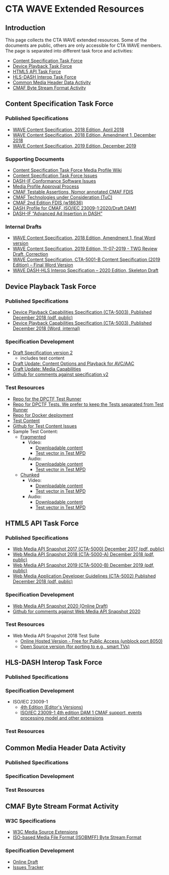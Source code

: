 # CTA WAVE Extended Resources

## Introduction
This page collects the CTA WAVE extended resources. Some of the documents are public, others are only accessible for CTA WAVE members. The page is separated into different task force and activities:

* [Content Specification Task Force](#content-specification-task-force)
* [Device Playback Task Force](#device-playback-task-force)
* [HTML5 API Task Force](#html5-api-task-force)
* [HLS-DASH Interop Task Force](#hls-dash-interop-task-force)
* [Common Media Header Data Activity](#Common-Media-Header-Data-Activity)
* [CMAF Byte Stream Format Activity](#CMAF-Byte-Stream-Format-Activity) 

## Content Specification Task Force

### Published Specifications 
* [WAVE Content Specification, 2018 Edition, April 2018](https://cdn.cta.tech/cta/media/media/resources/standards/pdfs/cta-5001-final_v2_pdf.pdf) 
* [WAVE Content Specification, 2018 Edition, Amendment 1, December 2018](https://cdn.cta.tech/cta/media/media/resources/standards/pdfs/cta-5001-a-final.pdf) 
* [WAVE Content Specification, 2019 Edition, December 2019](https://cdn.cta.tech/cta/media/media/resources/standards/cta-5001-b-final.pdf)

### Supporting Documents
* [Content Specification Task Force Media Profile Wiki](https://github.com/cta-wave/content-specification-task-force/wiki) 
* [Content Specification Task Force Issues](https://github.com/cta-wave/content-specification-task-force/issues) 
* [DASH-IF Conformance Software Issues](https://github.com/Dash-Industry-Forum/DASH-IF-Conformance/issues)
* [Media Profile Approval Process](https://standards.cta.tech/apps/org/workgroup/cstf/download.php/22529/cstf-00035-v000-WAVE%20Media%20Profile%20Approval%20Process.docx) 
* [CMAF Testable Assertions, Nomor annotated CMAF FDIS](https://standards.cta.tech/apps/org/workgroup/cstf/download.php/26818/latest) 
* [CMAF Technologies under Consideration (TuC)](https://standards.cta.tech/apps/org/workgroup/cstf/download.php/27416/w18591%20Technologies_Under_Consideration_CMAF.doc) 
* [CMAF 2nd Edition FDIS (w18636)](https://standards.cta.tech/apps/org/workgroup/wtwg/download.php/27773/w18636-v4-w18636.zip)
* [DASH Profile for CMAF, ISO/IEC 23009-1:2020/Draft DAM1](https://standards.cta.tech/apps/org/workgroup/wtwg/download.php/29429/29n18626_CTA_WAVE.zip) 
* [DASH-IF “Advanced Ad Insertion in DASH”](https://dashif.org/docs/CR-Ad-Insertion-r5.pdf)

### Internal Drafts
* [WAVE Content Specification, 2018 Edition, Amendment 1, final Word version](https://standards.cta.tech/apps/org/workgroup/cstf/document.php?document_id=25036)
* [WAVE Content Specification, 2019 Edition, 11-07-2019 - TWG Review Draft, Correction](https://standards.cta.tech/apps/org/workgroup/wtwg/document.php?document_id=28517)
* [WAVE Content Specification, CTA-5001-B Content Specification (2019 Edition) – Final Word Version](https://standards.cta.tech/apps/org/workgroup/cstf/download.php/28780/CTA-5001-B%20TxtOnly.docx)
* [WAVE DASH-HLS Interop Specification – 2020 Edition, Skeleton Draft](https://standards.cta.tech/apps/org/workgroup/cstf/document.php?document_id=28924)

## Device Playback Task Force

### Published Specifications
* [Device Playback Capabilities Specification (CTA-5003), Published December 2018 (pdf, public)](https://cdn.cta.tech/cta/media/media/resources/standards/pdfs/cta-5003-final.pdf)
* [Device Playback Capabilities Specification (CTA-5003), Published December 2018 (Word, internal)](https://standards.cta.tech/apps/org/workgroup/dpctf/download.php/25037/CTA-5003.docx)

### Specification Development
* [Draft Specification version 2](https://1drv.ms/w/s!AiNJEPgowJnWgf1djEI_m3uly6_1qQ)
  * includes test content
* [Draft Update: Content Options and Playback for AVC/AAC](https://1drv.ms/w/s!AiNJEPgowJnWgbpZesbLvglzCXVlSg?e=Rh7bg7)
* [Draft Update: Media Capabilities](https://1drv.ms/w/s!AiNJEPgowJnWgpI6nhNJVLWvwn3BWA?e=swV7i9)
* [Github for comments against specification v2](https://github.com/cta-wave/device-playback-task-force)

### Test Resources
* [Repo for the DPCTF Test Runner](https://github.com/cta-wave/dpctf-test-runner)
* [Repo for DPCTF Tests. We prefer to keep the Tests separated from Test Runner](https://github.com/cta-wave/dpctf-tests)
* [Repo for Docker deployment](https://github.com/cta-wave/dpctf-deploy)
* [Test Content](http://dash.akamaized.net/WAVE/index.html)
* [Github for Test Content Issues](https://github.com/cta-wave/Test-Content)
* Sample Test Content:
  * [Fragmented](http://dash.akamaized.net/WAVE/ContentModel/SinglePeriod/Fragmented)
     * Video:  
       * [Downloadable content](http://dash.akamaized.net/WAVE/ContentModel/SinglePeriod/Fragmented/video1.zip)
       * [Test vector in Test MPD](http://dash.akamaized.net/WAVE/ContentModel/SinglePeriod/Fragmented/ToS_MultiRate_fragmented.mpd)
     * Audio: 
       * [Downloadable content](http://dash.akamaized.net/WAVE/ContentModel/SinglePeriod/Fragmented/audio1.zip)
       * [Test vector in Test MPD](http://dash.akamaized.net/WAVE/ContentModel/SinglePeriod/Fragmented/ToS_HEAACv2_fragmented.mpd)    
  * [Chunked](http://dash.akamaized.net/WAVE/ContentModel/SinglePeriod/Chunked)
     * Video:  
       * [Downloadable content](http://dash.akamaized.net/WAVE/ContentModel/SinglePeriod/Chunked/video1.zip)
       * [Test vector in Test MPD](http://dash.akamaized.net/WAVE/ContentModel/SinglePeriod/Chunked/ToS_MultiRate_fragmented.mpd)
     * Audio: 
       * [Downloadable content](http://dash.akamaized.net/WAVE/ContentModel/SinglePeriod/Chunked/audio1.zip)
       * [Test vector in Test MPD](http://dash.akamaized.net/WAVE/ContentModel/SinglePeriod/Chunked/ToS_HEAACv2_fragmented.mpd)          
        
## HTML5 API Task Force

### Published Specifications
* [Web Media API Snapshot 2017 (CTA-5000) December 2017 (pdf, public)](https://cdn.cta.tech/cta/media/media/resources/standards/pdfs/cta-5000-final-v2_pdf.pdf)
* [Web Media API Snapshot 2018 (CTA-5000-A) December 2018 (pdf, public)](https://cdn.cta.tech/cta/media/media/resources/standards/pdfs/cta-5000-a-final.pdf)
* [Web Media API Snapshot 2019 (CTA-5000-B) December 2019 (pdf, public)](https://cdn.cta.tech/cta/media/media/resources/standards/pdfs/cta-5000-b-final_v2.pdf)
* [Web Media Application Developer Guidelines (CTA-5002) Published December 2018 (pdf, public)](https://cdn.cta.tech/cta/media/media/resources/standards/pdfs/cta-5002-final.pdf)

### Specification Development

* [Web Media API Snapshot 2020 (Online Draft)](https://w3c.github.io/webmediaapi/)
* [Github for comments against Web Media API Snapshot 2020](https://github.com/w3c/webmediaapi/issues/)

### Test Resources
* Web Media API Snapshot 2018 Test Suite 
  * [Online Hosted Version - Free for Public Access (unblock port 8050)](https://webapitests2018.ctawave.org/)
  * [Open Source version (for porting to e.g., smart TVs)](https://github.com/cta-wave/WMAS)

## HLS-DASH Interop Task Force

### Published Specifications

### Specification Development
* ISO/IEC 23009-1 
  * [4th Edition (Editor's Versions)](https://1drv.ms/w/s!AiNJEPgowJnWgpVfJR-Vs3NA2z8FnA?e=kaRfd3)
  * [ISO/IEC 23009-1 4th edition DAM 1 CMAF support, events processing model and other extensions](https://1drv.ms/u/s!AiNJEPgowJnWgpVzHodpnZfE7ZI7fQ?e=9KPwu9)

### Test Resources

## Common Media Header Data Activity

### Published Specifications

### Specification Development

### Test Resources

## CMAF Byte Stream Format Activity

### W3C Specifications
* [W3C Media Source Extensions](https://www.w3.org/TR/media-source/)
* [ISO-based Media File Format (ISOBMFF) Byte Stream Format](https://www.w3.org/TR/mse-byte-stream-format-isobmff/)

### Specification Development
* [Online Draft](https://docs.google.com/document/d/1WNK2JTY6wW1qGqi7pFpsJvF-rowj2ssmI_NxjNQrh7I/edit?usp=sharing)
* [Issues Tracker](https://github.com/cta-wave/CMAF-Byte-Stream/issues)


